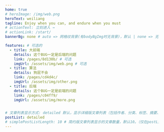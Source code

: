 ```yaml
---
home: true
# heroImage: /img/web.png
heroText: weiliang
tagline: Enjoy when you can, and endure when you must
# actionText: 立刻进入 →
# actionLink: /start/
bannerBg: none # auto => 网格纹背景(有bodyBgImg时无背景)，默认 | none => 无 | '大图地址' | background: 自定义背景样式       提示：如发现文本颜色不适应你的背景时可以到palette.styl修改$bannerTextColor变量

features: # 可选的
  - title: 大前端
    details: 这个BUG一定是后端的问题
    link: /pages/8d130b/ # 可选
    imgUrl: /assets/img/web.png # 可选
  - title: 算法
    details: 狗屁不会
    link: /pages/cd4d4c/
    imgUrl: /assets/img/other.png
  - title: 后端
    details: 这个BUG一定是前端的问题
    link: /pages/c04ff9/
    imgUrl: /assets/img/more.png


# 文章列表显示方式: detailed 默认，显示详细版文章列表（包括作者、分类、标签、摘要、分页等）| simple => 显示简约版文章列表（仅标题和日期）| none 不显示文章列表
postList: detailed
# simplePostListLength: 10 # 简约版文章列表显示的文章数量，默认10。（仅在postList设置为simple时生效）
---
```

<ClientOnly>
  <WebInfo/>
</ClientOnly>

